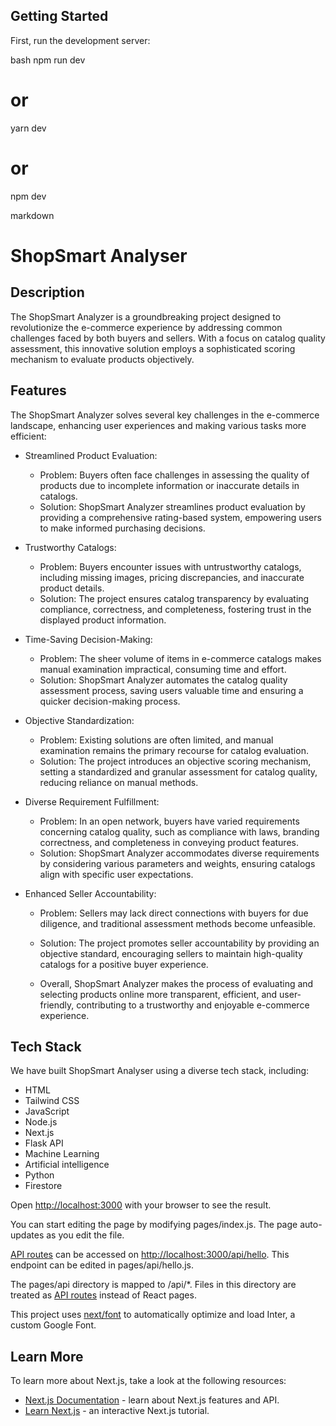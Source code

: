## Getting Started

First, run the development server:

bash
npm run dev
# or
yarn dev
# or
npm dev




markdown
# ShopSmart Analyser

 

## Description
The ShopSmart Analyzer is a groundbreaking project designed to revolutionize the e-commerce experience by addressing common challenges faced by both buyers and sellers. With a focus on catalog quality assessment, this innovative solution employs a sophisticated scoring mechanism to evaluate products objectively.


## Features
The ShopSmart Analyzer solves several key challenges in the e-commerce landscape, enhancing user experiences and making various tasks more efficient:

- Streamlined Product Evaluation:
  - Problem: Buyers often face challenges in assessing the quality of products due to incomplete information or inaccurate details in catalogs.
  - Solution: ShopSmart Analyzer streamlines product evaluation by providing a comprehensive rating-based system, empowering users to make informed purchasing decisions.

- Trustworthy Catalogs:
  - Problem: Buyers encounter issues with untrustworthy catalogs, including missing images, pricing discrepancies, and inaccurate product details.
  - Solution: The project ensures catalog transparency by evaluating compliance, correctness, and completeness, fostering trust in the displayed product information.

- Time-Saving Decision-Making:
  - Problem: The sheer volume of items in e-commerce catalogs makes manual examination impractical, consuming time and effort.
  - Solution: ShopSmart Analyzer automates the catalog quality assessment process, saving users valuable time and ensuring a quicker decision-making process.

- Objective Standardization:
  - Problem: Existing solutions are often limited, and manual examination remains the primary recourse for catalog evaluation.
  - Solution: The project introduces an objective scoring mechanism, setting a standardized and granular assessment for catalog quality, reducing reliance on manual methods.

- Diverse Requirement Fulfillment:
  - Problem: In an open network, buyers have varied requirements concerning catalog quality, such as compliance with laws, branding correctness, and completeness in conveying product features.
  - Solution: ShopSmart Analyzer accommodates diverse requirements by considering various parameters and weights, ensuring catalogs align with specific user expectations.

- Enhanced Seller Accountability:
  - Problem: Sellers may lack direct connections with buyers for due diligence, and traditional assessment methods become unfeasible.
  - Solution: The project promotes seller accountability by providing an objective standard, encouraging sellers to maintain high-quality catalogs for a positive buyer experience.
 
  - Overall, ShopSmart Analyzer makes the process of evaluating and selecting products online more transparent, efficient, and user-friendly, contributing to a trustworthy and enjoyable e-commerce experience.


 




## Tech Stack
We have built ShopSmart Analyser using a diverse tech stack, including:
- HTML
- Tailwind CSS
- JavaScript
- Node.js
- Next.js
- Flask API
- Machine Learning
- Artificial intelligence
- Python
- Firestore

 
Open [http://localhost:3000](http://localhost:3000) with your browser to see the result.

You can start editing the page by modifying pages/index.js. The page auto-updates as you edit the file.

[API routes](https://nextjs.org/docs/api-routes/introduction) can be accessed on [http://localhost:3000/api/hello](http://localhost:3000/api/hello). This endpoint can be edited in pages/api/hello.js.

The pages/api directory is mapped to /api/*. Files in this directory are treated as [API routes](https://nextjs.org/docs/api-routes/introduction) instead of React pages.

This project uses [next/font](https://nextjs.org/docs/basic-features/font-optimization) to automatically optimize and load Inter, a custom Google Font.

## Learn More

To learn more about Next.js, take a look at the following resources:

- [Next.js Documentation](https://nextjs.org/docs) - learn about Next.js features and API.
- [Learn Next.js](https://nextjs.org/learn) - an interactive Next.js tutorial.

